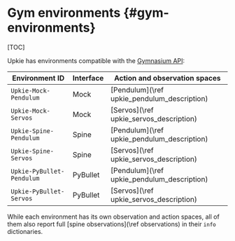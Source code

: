 # Gym environments {#gym-environments}

[TOC]

Upkie has environments compatible with the [Gymnasium API](https://gymnasium.farama.org/):

| Environment ID            | Interface | Action and observation spaces |
|---------------------------|-----------|-------------------|
| `Upkie-Mock-Pendulum`     | Mock      | [Pendulum](\ref upkie_pendulum_description) |
| `Upkie-Mock-Servos`       | Mock      | [Servos](\ref upkie_servos_description) |
| `Upkie-Spine-Pendulum`    | Spine     | [Pendulum](\ref upkie_pendulum_description) |
| `Upkie-Spine-Servos`      | Spine     | [Servos](\ref upkie_servos_description) |
| `Upkie-PyBullet-Pendulum` | PyBullet  | [Pendulum](\ref upkie_pendulum_description) |
| `Upkie-PyBullet-Servos`   | PyBullet  | [Servos](\ref upkie_servos_description) |

While each environment has its own observation and action spaces, all of them also report full [spine observations](\ref observations) in their `info` dictionaries.
